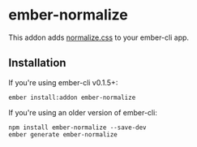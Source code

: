 # ember-normalize

This addon adds [normalize.css][normalize] to your ember-cli app.

## Installation

If you're using ember-cli v0.1.5+:

```no-highlight
ember install:addon ember-normalize
```

If you're using an older version of ember-cli:

```no-highlight
npm install ember-normalize --save-dev
ember generate ember-normalize
```

[normalize]: https://github.com/necolas/normalize.css/ "normalize.css"
